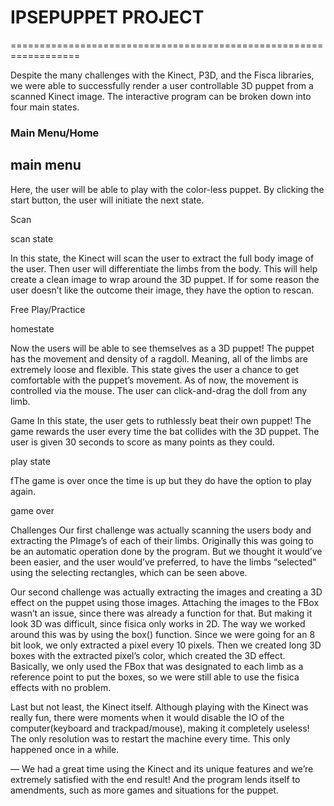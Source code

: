 # IPSEPUPPET PROJECT 
==================================================================


Despite the many challenges with the Kinect, P3D, and the Fisca libraries, we were able to 
successfully render a user controllable 3D puppet from a scanned Kinect image. 
The interactive program can be broken down into four main states. 

### Main Menu/Home 

## main menu

Here, the user will be able to play with the color-less puppet. By clicking the start button, the user will initiate the next state. 

Scan

scan state

In this state, the Kinect will scan the user to extract the full body image of the user. Then user will differentiate the limbs from the body. This will help create a clean image to wrap around the 3D puppet. If for some reason the user doesn’t like the outcome their image, they have the option to rescan. 

Free Play/Practice 

homestate

Now the users will be able to see themselves as a 3D puppet! The puppet has the movement and density of a ragdoll. Meaning, all of the limbs are extremely loose and flexible. This state gives the user a chance to get comfortable with the puppet’s movement. As of now, the movement is controlled via the mouse. The user can click-and-drag the doll from any limb.

Game 
In this state, the user gets to ruthlessly beat their own puppet! The game rewards the user every time the bat collides with the 3D puppet. The user is given 30 seconds to score as many points as they could. 

play state

fThe game is over once the time is up but they do have the option to play again. 

game over

Challenges
Our first challenge was actually scanning the users body and extracting the PImage’s of each of their limbs. Originally this was going to be an automatic operation done by the program. But we thought it would’ve been easier, and the user would’ve preferred, to have the limbs “selected” using the selecting rectangles, which can be seen above.

Our second challenge was actually extracting the images and creating a 3D effect on the puppet using those images. Attaching the images to the FBox wasn’t an issue, since there was already a function for that. But making it look 3D was difficult, since fisica only works in 2D. The way we worked around this was by using the box() function. Since we were going for an 8 bit look, we only extracted a pixel every 10 pixels. Then we created long 3D boxes with the extracted pixel’s color, which created the 3D effect. Basically, we only used the FBox that was designated to each limb as a reference point to put the boxes, so we were still able to use the fisica effects with no problem. 

Last but not least, the Kinect itself. Although playing with the Kinect was really fun, there were moments when it would disable the IO of the computer(keyboard and trackpad/mouse), making it completely useless! The only resolution was to restart the machine every time. This only happened once in a while.


— We had a great time using the Kinect and its unique features and we’re extremely satisfied with the end result! And the program lends itself to amendments, such as more games and situations for the puppet.

